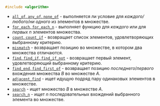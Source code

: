 ```cpp
#include <algorithm>
```

- [`all_of`, `any_of`, `none_of`](range/analysis/all_of) - выполняется ли условие для *каждого/любого/ни одного* из элементов в множестве. 
- [`for_each`, `for_each_n`](range/non-modifying/for_each) - выполняет функцию для *каждого* или для *первых $n$* элементов множества.
- [`count`, `count_if`](range/analysis/count) - возвращает список элементов, удовлетворяющих выбранному критерию.
- [`mismatch`](range/analysis/mismatch) - возвращает позицию во множестве, в котором два множества отличаются.
- [`find`, `find_if`, `find_if_not`](range/analysis/find) - возвращает первый элемент, удовлетворяющий выбранному критерию.
- [`find_end`, `find_first_of`](range/analysis/find_end) - возвращает позицию *последнего*/*первого* вхождения множества $B$ во множестве $A$.
- [`adjacent_find`](range/analysis/adjacent_find) - ищет идущую подряд пару одинаковых элементов в множестве.
- [`search`](range/analysis/search) - ищет множество $B$ в множестве $A$.
- [`search_n`](range/analysis/search_n) - ищет $n$ последовательных вхождений выбранного элемента во множестве.